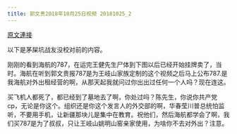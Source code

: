 ```yaml
---
title: 郭文贵2018年10月25日视频 20181025_2
---
```


[原文連接](https://gnews.org/ThreadView/53478342)

以下是茅屎坑战友没校对前的内容。

  刚刚的看到海航的787，在运完王健先生尸体到下图以后已经开始挂牌卖了，当时。海航在听到郭文贵报787是为王岐山家族定制的这个视频之后马上公布787.是我海航对外出租经营的啊，从那天起我就问过你出出过任何一个人吗？现在连这。

  买飞机人都死了，都已经到了墓地去了啊，你处过吗？陈先生，你说你共产党cp，无论是你这个。组织还是你这个发言人的外交部的啊，华春莹川普总统怕监听，不要用手机，让新疆那块儿是集中在教育。祝他们，然后海航都学会了啊，我们买787是为了叔叔，只让王岐山姚明山窑亲家使用，为啥你不去对外出？注意。
